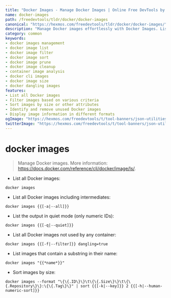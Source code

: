 ```yaml
---
title: "Docker Images - Manage Docker Images | Online Free DevTools by Hexmos"
name: docker-images
path: /freedevtools/tldr/docker/docker-images
canonical: "https://hexmos.com/freedevtools/tldr/docker/docker-images/"
description: "Manage Docker images effortlessly with Docker Images. List, filter, and sort Docker images to optimize container resources. Free online tool, no registration required."
category: common
keywords:
- docker images management
- docker image list
- docker image filter
- docker image sort
- docker image prune
- docker image cleanup
- container image analysis
- docker cli images
- docker image size
- docker dangling images
features:
- List all Docker images
- Filter images based on various criteria
- Sort images by size or other attributes
- Identify and remove unused Docker images
- Display image information in different formats
ogImage: "https://hexmos.com/freedevtools/t/tool-banners/json-utilities-banner.png"
twitterImage: "https://hexmos.com/freedevtools/t/tool-banners/json-utilities-banner.png"
---
```


# docker images

> Manage Docker images.
> More information: <https://docs.docker.com/reference/cli/docker/image/ls/>.

- List all Docker images:

`docker images`

- List all Docker images including intermediates:

`docker images {{[-a|--all]}}`

- List the output in quiet mode (only numeric IDs):

`docker images {{[-q|--quiet]}}`

- List all Docker images not used by any container:

`docker images {{[-f|--filter]}} dangling=true`

- List images that contain a substring in their name:

`docker images "{{*name*}}"`

- Sort images by size:

`docker images --format "\{\{.ID\}\}\t\{\{.Size\}\}\t\{\{.Repository\}\}:\{\{.Tag\}\}" | sort {{[-k|--key]}} 2 {{[-h|--human-numeric-sort]}}`
